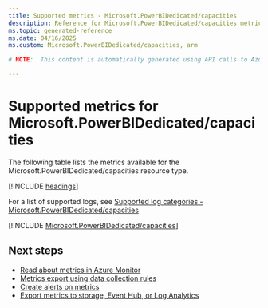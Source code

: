 ```yaml
---
title: Supported metrics - Microsoft.PowerBIDedicated/capacities
description: Reference for Microsoft.PowerBIDedicated/capacities metrics in Azure Monitor.
ms.topic: generated-reference
ms.date: 04/16/2025
ms.custom: Microsoft.PowerBIDedicated/capacities, arm

# NOTE:  This content is automatically generated using API calls to Azure. Any edits made on these files will be overwritten in the next run of the script. 

---
```


  
# Supported metrics for Microsoft.PowerBIDedicated/capacities
  
The following table lists the metrics available for the Microsoft.PowerBIDedicated/capacities resource type.  
  
  
[!INCLUDE [headings](~/reusable-content/ce-skilling/azure/includes/azure-monitor/reference/metrics/metrics-headings.md)]  
  
  
  
For a list of supported logs, see [Supported log categories - Microsoft.PowerBIDedicated/capacities](../supported-logs/microsoft-powerbidedicated-capacities-logs.md)  
  
 

[!INCLUDE [Microsoft.PowerBIDedicated/capacities](~/reusable-content/ce-skilling/azure/includes/azure-monitor/reference/metrics/microsoft-powerbidedicated-capacities-metrics-include.md)]  



## Next steps

- [Read about metrics in Azure Monitor](/azure/azure-monitor/data-platform)
- [Metrics export using data collection rules](/azure/azure-monitor/essentials/data-collection-metrics)
- [Create alerts on metrics](/azure/azure-monitor/alerts/alerts-overview)
- [Export metrics to storage, Event Hub, or Log Analytics](/azure/azure-monitor/essentials/platform-logs-overview)
